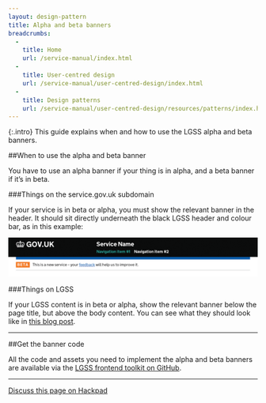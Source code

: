 ```yaml
---
layout: design-pattern
title: Alpha and beta banners
breadcrumbs:
  -
    title: Home
    url: /service-manual/index.html
  -
    title: User-centred design
    url: /service-manual/user-centred-design/index.html
  -
    title: Design patterns
    url: /service-manual/user-centred-design/resources/patterns/index.html
---
```


{:.intro}
This guide explains when and how to use the LGSS alpha and beta banners.

##When to use the alpha and beta banner

You have to use an alpha banner if your thing is in alpha, and a beta banner if it’s in beta.

###Things on the service.gov.uk subdomain

If your service is in beta or alpha, you must show the relevant banner in the header. It should sit directly underneath the black LGSS header and colour bar, as in this example:

<div class="example">
  <img src="/service-manual/assets/images/alpha-beta/betabanner.png" alt="Beta banner">
</div>

###Things on LGSS

If your LGSS content is in beta or alpha, show the relevant banner below the page title, but above the body content. You can see what they should look like in [this blog post](https://designnotes.blog.gov.uk/2014/03/26/betas-on-gov-uk/).

---

##Get the banner code

All the code and assets you need to implement the alpha and beta banners are available via the [LGSS frontend toolkit on GitHub](https://github.com/alphagov/govuk_frontend_toolkit/tree/e295f45f59495f8e37e37a105da6d9d8b2695a54#-phase-banner).

---

[Discuss this page on Hackpad](https://designpatterns.hackpad.com/Alpha-and-beta-banners-HpbaBjaYRSJ)
